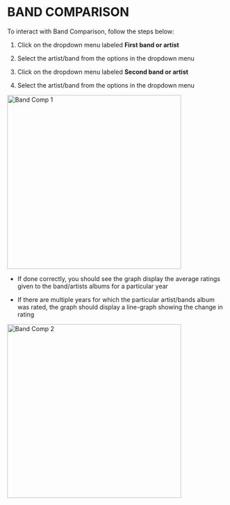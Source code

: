# BAND COMPARISON

To interact with Band Comparison, follow the steps below:

1) Click on the dropdown menu labeled **First band or artist**

2) Select the artist/band from the options in the dropdown menu

3) Click on the dropdown menu labeled **Second band or artist**

4) Select the artist/band from the options in the dropdown menu

<img src="..//Images/396_18.png" alt="Band Comp 1" width="400"/>

- If done correctly, you should see the graph display the average ratings given to the band/artists albums for a particular year

- If there are multiple years for which the particular artist/bands album was rated, the graph should display a line-graph showing the change in rating

<img src="..//Images/396_19.png" alt="Band Comp 2" width="400"/>